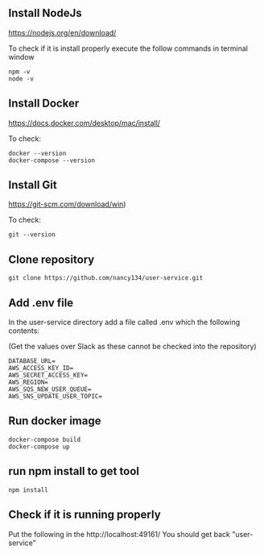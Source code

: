 ## Install NodeJs

https://nodejs.org/en/download/

To check if it is install properly execute the follow commands in terminal window 
```
npm -v
node -v
```
## Install Docker

https://docs.docker.com/desktop/mac/install/

To check:
```
docker --version
docker-compose --version
```
## Install Git

https://git-scm.com/download/win)

To check:
```
git --version
```
## Clone repository

```
git clone https://github.com/nancy134/user-service.git
```
## Add .env file

In the user-service directory add a file called .env which the following contents:

(Get the values over Slack as these cannot be checked into the repository)
```
DATABASE_URL=
AWS_ACCESS_KEY_ID=
AWS_SECRET_ACCESS_KEY=
AWS_REGION=
AWS_SQS_NEW_USER_QUEUE=
AWS_SNS_UPDATE_USER_TOPIC=
```
## Run docker image
```
docker-compose build
docker-compose up
```
## run npm install to get tool
```
npm install
```
## Check if it is running properly

Put the following in the
http://localhost:49161/
You should get back "user-service"

